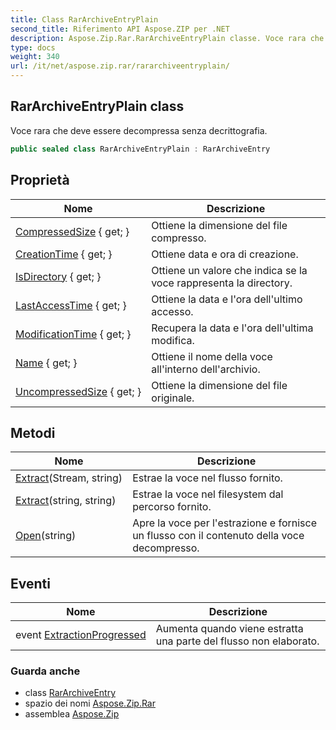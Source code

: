 ```yaml
---
title: Class RarArchiveEntryPlain
second_title: Riferimento API Aspose.ZIP per .NET
description: Aspose.Zip.Rar.RarArchiveEntryPlain classe. Voce rara che deve essere decompressa senza decrittografia.
type: docs
weight: 340
url: /it/net/aspose.zip.rar/rararchiveentryplain/
---
```

## RarArchiveEntryPlain class

Voce rara che deve essere decompressa senza decrittografia.

```csharp
public sealed class RarArchiveEntryPlain : RarArchiveEntry
```

## Proprietà

| Nome | Descrizione |
| --- | --- |
| [CompressedSize](../../aspose.zip.rar/rararchiveentry/compressedsize/) { get; } | Ottiene la dimensione del file compresso. |
| [CreationTime](../../aspose.zip.rar/rararchiveentry/creationtime/) { get; } | Ottiene data e ora di creazione. |
| [IsDirectory](../../aspose.zip.rar/rararchiveentry/isdirectory/) { get; } | Ottiene un valore che indica se la voce rappresenta la directory. |
| [LastAccessTime](../../aspose.zip.rar/rararchiveentry/lastaccesstime/) { get; } | Ottiene la data e l'ora dell'ultimo accesso. |
| [ModificationTime](../../aspose.zip.rar/rararchiveentry/modificationtime/) { get; } | Recupera la data e l'ora dell'ultima modifica. |
| [Name](../../aspose.zip.rar/rararchiveentry/name/) { get; } | Ottiene il nome della voce all'interno dell'archivio. |
| [UncompressedSize](../../aspose.zip.rar/rararchiveentry/uncompressedsize/) { get; } | Ottiene la dimensione del file originale. |

## Metodi

| Nome | Descrizione |
| --- | --- |
| [Extract](../../aspose.zip.rar/rararchiveentry/extract/)(Stream, string) | Estrae la voce nel flusso fornito. |
| [Extract](../../aspose.zip.rar/rararchiveentry/extract/)(string, string) | Estrae la voce nel filesystem dal percorso fornito. |
| [Open](../../aspose.zip.rar/rararchiveentry/open/)(string) | Apre la voce per l'estrazione e fornisce un flusso con il contenuto della voce decompresso. |

## Eventi

| Nome | Descrizione |
| --- | --- |
| event [ExtractionProgressed](../../aspose.zip.rar/rararchiveentry/extractionprogressed/) | Aumenta quando viene estratta una parte del flusso non elaborato. |

### Guarda anche

* class [RarArchiveEntry](../rararchiveentry/)
* spazio dei nomi [Aspose.Zip.Rar](../../aspose.zip.rar/)
* assemblea [Aspose.Zip](../../)


